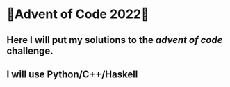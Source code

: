 # 🎄Advent of Code 2022🎄

## Here I will put my solutions to the _advent of code_ challenge.

## I will use Python/C++/Haskell
